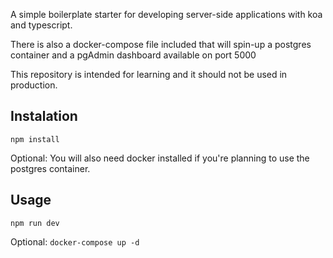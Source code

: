 A simple boilerplate starter for developing server-side applications with koa and typescript.

There is also a docker-compose file included that will spin-up a postgres container and a pgAdmin dashboard available on port 5000

This repository is intended for learning and it should not be used in production.

## Instalation

`npm install`

Optional: You will also need docker installed if you're planning to use the postgres container.

## Usage

`npm run dev`

Optional: `docker-compose up -d`
